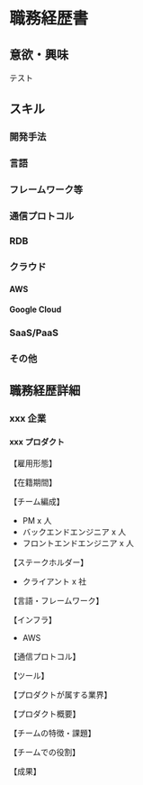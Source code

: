 # 職務経歴書

## 意欲・興味

テスト

## スキル

### 開発手法

### 言語

### フレームワーク等

### 通信プロトコル

### RDB

### クラウド

#### AWS

#### Google Cloud

### SaaS/PaaS

### その他

## 職務経歴詳細

### xxx 企業

#### xxx プロダクト

【雇用形態】

【在籍期間】

【チーム編成】

- PM x 人
- バックエンドエンジニア x 人
- フロントエンドエンジニア x 人

【ステークホルダー】

- クライアント x 社

【言語・フレームワーク】

【インフラ】

- AWS

【通信プロトコル】

【ツール】

【プロダクトが属する業界】

【プロダクト概要】

【チームの特徴・課題】

【チームでの役割】

【成果】
